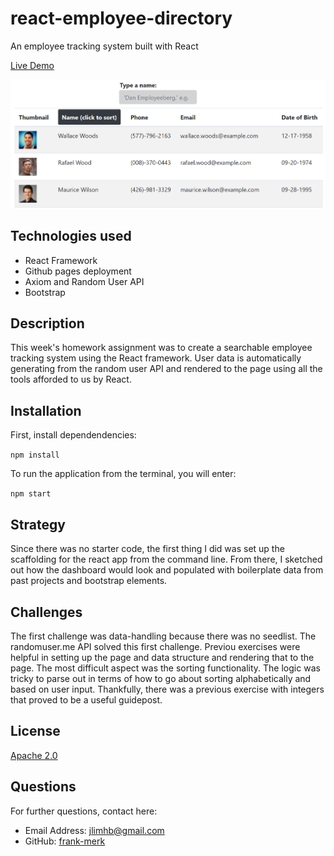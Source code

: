 # react-employee-directory
An employee tracking system built with React

[Live Demo](
https://frank-merk.github.io/react-employee-directory/)

![Screenshot](assets/employee-react.PNG)



## Technologies used

* React Framework
* Github pages deployment
* Axiom and Random User API
* Bootstrap

## Description

This week's homework assignment was to create a searchable employee tracking system using the React framework. User data is automatically generating from the random user API and rendered to the page using all the tools afforded to us by React.
  
## Installation

First, install dependendencies:

`npm install`

To run the application from the terminal, you will enter:

`npm start`

## Strategy

Since there was no starter code, the first thing I did was set up the scaffolding for the react app from the command line. From there, I sketched out how the dashboard would look and populated with boilerplate data from past projects and bootstrap elements. 

## Challenges

The first challenge was data-handling because there was no seedlist. The randomuser.me API solved this first challenge. Previou exercises were helpful in setting up the page and data structure and rendering that to the page. The most difficult aspect was the sorting functionality. The logic was tricky to parse out in terms of how to go about sorting alphabetically and based on user input. Thankfully, there was a previous exercise with integers that proved to be a useful guidepost. 

## License

[Apache 2.0](https://opensource.org/licenses/Apache2.0)

## Questions

For further questions, contact here:
* Email Address: jlimhb@gmail.com
* GitHub: [frank-merk](https://github.com/frank-merk)
